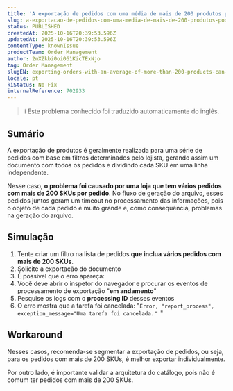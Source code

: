 ```yaml
---
title: 'A exportação de pedidos com uma média de mais de 200 produtos pode gerar um tempo limite no processo de geração de arquivos'
slug: a-exportacao-de-pedidos-com-uma-media-de-mais-de-200-produtos-pode-gerar-um-tempo-limite-no-processo-de-geracao-de-arquivos
status: PUBLISHED
createdAt: 2025-10-16T20:39:53.596Z
updatedAt: 2025-10-16T20:39:53.596Z
contentType: knownIssue
productTeam: Order Management
author: 2mXZkbi0oi061KicTExNjo
tag: Order Management
slugEN: exporting-orders-with-an-average-of-more-than-200-products-can-give-a-timeout-in-the-file-generation-process
locale: pt
kiStatus: No Fix
internalReference: 702933
---
```


>ℹ️ Este problema conhecido foi traduzido automaticamente do inglês.

## Sumário


A exportação de produtos é geralmente realizada para uma série de pedidos com base em filtros determinados pelo lojista, gerando assim um documento com todos os pedidos e dividindo cada SKU em uma linha independente.

Nesse caso, **o problema foi causado por uma loja que tem vários pedidos com mais de 200 SKUs por pedido**. No fluxo de geração do arquivo, esses pedidos juntos geram um timeout no processamento das informações, pois o objeto de cada pedido é muito grande e, como consequência, problemas na geração do arquivo.
## Simulação



1. Tente criar um filtro na lista de pedidos **que inclua vários pedidos com mais de 200 SKUs**.
2. Solicite a exportação do documento
3. É possível que o erro apareça:
  1. Você deve abrir o inspetor do navegador e procurar os eventos de processamento de exportação "**em andamento**"
  2. Pesquise os logs com o **processing ID** desses eventos
  3. O erro mostra que a tarefa foi cancelada: "`Error, "report_process", exception_message="Uma tarefa foi cancelada." `"
## Workaround


Nesses casos, recomenda-se segmentar a exportação de pedidos, ou seja, para os pedidos com mais de 200 SKUs, é melhor exportar individualmente.

Por outro lado, é importante validar a arquitetura do catálogo, pois não é comum ter pedidos com mais de 200 SKUs.



